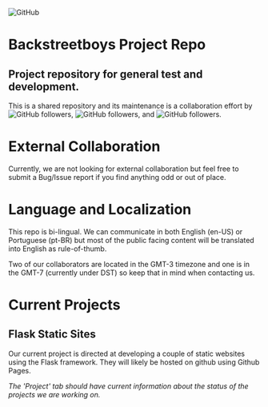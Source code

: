 ![GitHub](https://img.shields.io/github/license/sergiomoraes/backstreetboys) 

# Backstreetboys Project Repo

## Project repository for general test and development.

This is a shared repository and its maintenance is a collaboration effort by ![GitHub followers](https://img.shields.io/github/followers/sergiomoraes?color=Orange&label=Sergio&logo=Github), ![GitHub followers](https://img.shields.io/github/followers/felipenathan?color=Orange&label=Felipe&logo=Github), and ![GitHub followers](https://img.shields.io/github/followers/primuwidi?color=Orange&label=Nikolas&logo=Github).

# External Collaboration

Currently, we are not looking for external collaboration but feel free to submit a Bug/Issue report if you find anything odd or out of place.

# Language and Localization

This repo is bi-lingual. We can communicate in both English (en-US) or Portuguese (pt-BR) but most of the public facing content will be translated into English as rule-of-thumb.

Two of our collaborators are located in the GMT-3 timezone and one is in the GMT-7 (currently under DST) so keep that in mind when contacting us.

# Current Projects

## Flask Static Sites

Our current project is directed at developing a couple of static websites using the Flask framework. They will likely be hosted on github using Github Pages. 

_The 'Project' tab should have current information about the status of the projects we are working on._